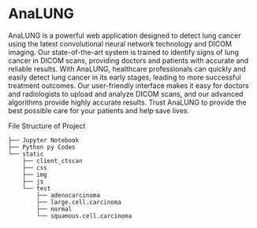 # AnaLUNG
AnaLUNG is a powerful web application designed to detect lung cancer using the latest convolutional neural network technology and DICOM imaging. Our state-of-the-art system is trained to identify signs of lung cancer in DICOM scans, providing doctors and patients with accurate and reliable results. With AnaLUNG, healthcare professionals can quickly and easily detect lung cancer in its early stages, leading to more successful treatment outcomes. Our user-friendly interface makes it easy for doctors and radiologists to upload and analyze DICOM scans, and our advanced algorithms provide highly accurate results. Trust AnaLUNG to provide the best possible care for your patients and help save lives.

File Structure of Project
``` 
├── Jupyter Notebook
├── Python py Codes
└── static
    ├── client_ctscan
    ├── css
    ├── img
    ├── js
    └── test
        ├── adenocarcinoma
        ├── large.cell.carcinoma
        ├── normal
        └── squamous.cell.carcinoma
```
